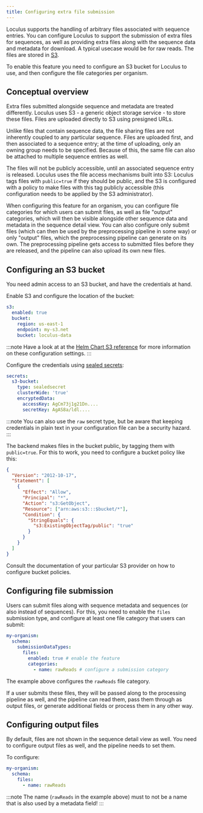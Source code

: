 ```yaml
---
title: Configuring extra file submission
---
```


Loculus supports the handling of arbitrary files associated with sequence entries.
You can configure Loculus to support the submission of extra files for sequences, as well as providing extra files along with the sequence data and metadata for download. A typical usecase would be for raw reads. The files are stored in [S3](../../introduction/glossary#s3-simple-storage-service).

To enable this feature you need to configure an S3 bucket for Loculus to use, and then configure the file categories per organism.

## Conceptual overview

Extra files submitted alongside sequence and metadata are treated differently. Loculus uses S3 - a generic object storage service - to store these files. Files are uploaded directly to S3 using presigned URLs.

Unlike files that contain sequence data, the file sharing files are not inherently coupled to any particular sequence.
Files are uploaded first, and then associated to a sequence entry; at the time of uploading, only an owning group needs to be specified. Because of this, the same file can also be attached to multiple sequence entries as well.

The files will not be publicly accessible, until an associated sequence entry is released. Loculus uses the file access mechanisms built into S3: Loculus tags files with `public=true` if they should be public, and the S3 is configured with a policy to make files with this tag publicly accessible (this configuration needs to be applied by the S3 administrator).

When configuring this feature for an organism, you can configure file categories for which users can submit files, as well as file "output" categories, which will then be visible alongside other sequence data and metadata in the sequence detail view. You can also configure only submit files (which can then be used by the preprocessing pipeline in some way) or only "output" files, which the preprocessing pipeline can generate on its own. The preprocessing pipeline gets access to submitted files before they are released, and the pipeline can also upload its own new files.

## Configuring an S3 bucket

You need admin access to an S3 bucket, and have the credentials at hand.

Enable S3 and configure the location of the bucket:

```yaml
s3:
  enabled: true
  bucket:
    region: us-east-1
    endpoint: my-s3.net
    bucket: loculus-data
```

:::note
Have a look at at the [Helm Chart S3 reference](../reference/helm-chart-config/#s3-deployments) for more information on these configuration settings.
:::

Configure the credentials using [sealed secrets](https://github.com/bitnami-labs/sealed-secrets):

```yaml
secrets:
  s3-bucket:
    type: sealedsecret
    clusterWide: 'true'
    encryptedData:
      accessKey: AgCm73j1g21Dn....
      secretKey: AgAS8a/ldl....
```

:::note
You can also use the `raw` secret type, but be aware that keeping credentials in plain text in your configuration file can be a security hazard.
:::

The backend makes files in the bucket public, by tagging them with `public=true`.
For this to work, you need to configure a bucket policy like this:

```json
{
  "Version": "2012-10-17",
  "Statement": [
    {
      "Effect": "Allow",
      "Principal": "*",
      "Action": "s3:GetObject",
      "Resource": ["arn:aws:s3:::$bucket/*"],
      "Condition": {
        "StringEquals": {
          "s3:ExistingObjectTag/public": "true"
        }
      }
    }
  ]
}
```

Consult the documentation of your particular S3 provider on how to configure bucket policies.

## Configuring file submission

Users can submit files along with sequence metadata and sequences (or also instead of sequences).
For this, you need to enable the `files` submission type, and configure at least one file category that users can submit:

```yaml
my-organism:
  schema:
    submissionDataTypes:
      files:
        enabled: true # enable the feature
        categories:
          - name: rawReads # configure a submission category
```

The example above configures the `rawReads` file category.

If a user submits these files, they will be passed along to the processing pipeline as well, and the pipeline can read them, pass them through as output files, or generate additional fields or process them in any other way.

## Configuring output files

By default, files are not shown in the sequence detail view as well.
You need to configure output files as well, and the pipeline needs to set them.

To configure:

```yaml
my-organism:
  schema:
    files:
      - name: rawReads
```

:::note
The name (`rawReads` in the example above) must to not be a name that is also used by a metadata field!
:::
